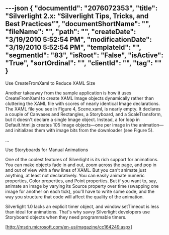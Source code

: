 ---json
{
  "documentId": "2076072353",
  "title": "Silverlight 2.x: “Silverlight Tips, Tricks, and Best Practices”",
  "documentShortName": "",
  "fileName": "",
  "path": "",
  "createDate": "3/19/2010 5:52:54 PM",
  "modificationDate": "3/19/2010 5:52:54 PM",
  "templateId": "",
  "segmentId": "83",
  "isRoot": "False",
  "isActive": "True",
  "sortOrdinal": "",
  "clientId": "",
  "tag": ""
}
---

Use CreateFromXaml to Reduce XAML Size

Another takeaway from the sample application is how it uses CreateFromXaml to create XAML Image objects dynamically rather than cluttering the XAML file with scores of nearly identical Image declarations. The XAML file you see in Figure 4, Scene.xaml, is nearly empty. It declares a couple of Canvases and Rectangles, a Storyboard, and a ScaleTransform, but it doesn't declare a single Image object. Instead, a for loop in Default.html.js creates 105 Image objects—one per image in the animation—and initializes them with image bits from the downloader (see Figure 5).

…

Use Storyboards for Manual Animations

One of the coolest features of Silverlight is its rich support for animations. You can make objects fade in and out, zoom across the page, and pop in and out of view with a few lines of XAML. But you can't animate just anything, at least not declaratively. You can easily animate numeric properties, Color properties, and Point properties. But if you want to, say, animate an image by varying its Source property over time (swapping one image for another on each tick), you'll have to write some code, and the way you structure that code will affect the quality of the animation.

Silverlight 1.0 lacks an explicit timer object, and window.setTimeout is less than ideal for animations. That's why savvy Silverlight developers use Storyboard objects when they need programmable timers.

[http://msdn.microsoft.com/en-us/magazine/cc164249.aspx]
